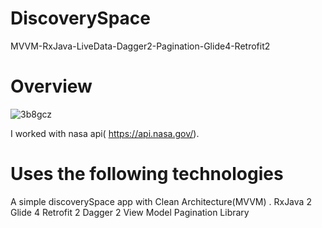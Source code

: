 # DiscoverySpace
MVVM-RxJava-LiveData-Dagger2-Pagination-Glide4-Retrofit2

# Overview
![3b8gcz](https://user-images.githubusercontent.com/6108274/65389413-a667de00-dd5e-11e9-892b-43e86145c224.gif)


I worked with nasa api( https://api.nasa.gov/).
# Uses the following technologies

A simple discoverySpace app with Clean Architecture(MVVM) .
RxJava 2
Glide 4
Retrofit 2
Dagger 2
View Model
Pagination Library 







